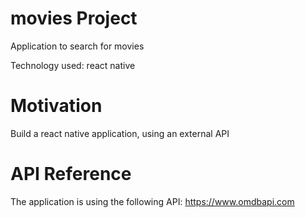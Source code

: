 # movies Project

Application to search for movies

Technology used: react native

# Motivation

Build a react native application, using an external API

# API Reference

The application is using the following API: https://www.omdbapi.com



